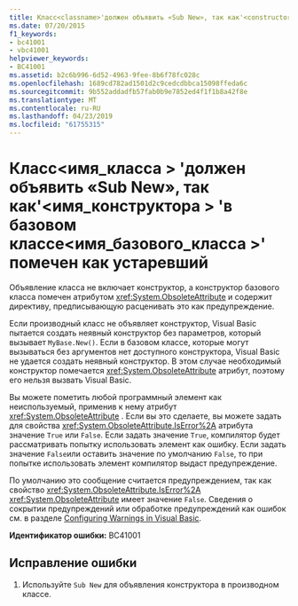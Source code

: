 ```yaml
---
title: Класс<classname>'должен объявить «Sub New», так как'<constructorname>«в базовом классе»<baseclassname>'помечен как устаревший
ms.date: 07/20/2015
f1_keywords:
- bc41001
- vbc41001
helpviewer_keywords:
- BC41001
ms.assetid: b2c6b996-6d52-4963-9fee-8b6f78fc028c
ms.openlocfilehash: 1689cd782ad1501d2c9cedcdbbca15098ffeda6c
ms.sourcegitcommit: 9b552addadfb57fab0b9e7852ed4f1f1b8a42f8e
ms.translationtype: MT
ms.contentlocale: ru-RU
ms.lasthandoff: 04/23/2019
ms.locfileid: "61755315"
---
```

# <a name="class-classname-should-declare-a-sub-new-because-the-constructorname-in-its-base-class-baseclassname-is-marked-obsolete"></a>Класс\<имя_класса > 'должен объявить «Sub New», так как'\<имя_конструктора > 'в базовом классе\<имя_базового_класса >' помечен как устаревший
Объявление класса не включает конструктор, а конструктор базового класса помечен атрибутом <xref:System.ObsoleteAttribute> и содержит директиву, предписывающую расценивать это как предупреждение.  
  
 Если производный класс не объявляет конструктор, Visual Basic пытается создать неявный конструктор без параметров, который вызывает `MyBase.New()`. Если в базовом классе, которые могут вызываться без аргументов нет доступного конструктора, Visual Basic не удается создать неявный конструктор. В этом случае необходимый конструктор помечается <xref:System.ObsoleteAttribute> атрибут, поэтому его нельзя вызвать Visual Basic.  
  
 Вы можете пометить любой программный элемент как неиспользуемый, применив к нему атрибут <xref:System.ObsoleteAttribute> . Если вы это сделаете, вы можете задать для свойства <xref:System.ObsoleteAttribute.IsError%2A> атрибута значение `True` или `False`. Если задать значение `True`, компилятор будет рассматривать попытку использовать элемент как ошибку. Если задать значение `False`или оставить значение по умолчанию `False`, то при попытке использовать элемент компилятор выдаст предупреждение.  
  
 По умолчанию это сообщение считается предупреждением, так как свойство <xref:System.ObsoleteAttribute.IsError%2A> <xref:System.ObsoleteAttribute> имеет значение `False`. Сведения о сокрытии предупреждений или обработке предупреждений как ошибок см. в разделе [Configuring Warnings in Visual Basic](/visualstudio/ide/configuring-warnings-in-visual-basic).  
  
 **Идентификатор ошибки:** BC41001  
  
## <a name="to-correct-this-error"></a>Исправление ошибки  
  
1. Используйте `Sub New` для объявления конструктора в производном классе.
